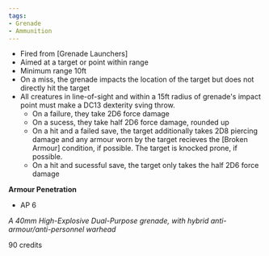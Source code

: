 ```yaml
---
tags:
- Grenade
- Ammunition
---
```

- Fired from [Grenade Launchers]
- Aimed at a target or point within range
- Minimum range 10ft
- On a miss, the grenade impacts the location of the target but does not directly hit the target
- All creatures in line-of-sight and within a 15ft radius of grenade's impact point must make a DC13 dexterity sving throw.
  - On a failure, they take 2D6 force damage
  - On a sucess, they take half 2D6 force damage, rounded up
  - On a hit and a failed save, the target additionally takes 2D8 piercing damage and any armour worn by the target recieves the [Broken Armour] condition, if possible. The target is knocked prone, if possible.
  - On a hit and sucessful save, the target only takes the half 2D6 force damage

**Armour Penetration**
- AP 6

*A 40mm High-Explosive Dual-Purpose grenade, with hybrid anti-armour/anti-personnel warhead*

90 credits
